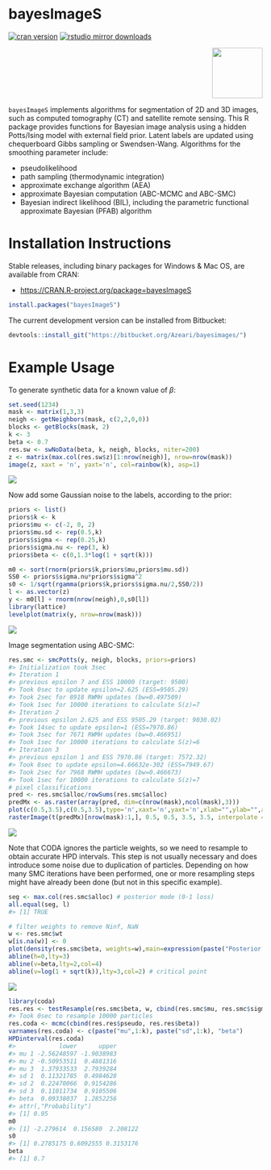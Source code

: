 bayesImageS
================

<!--- README.md is generated from README.Rmd. Please edit that file -->

[![cran
version](https://www.r-pkg.org/badges/version/bayesImageS)](https://cran.r-project.org/package=bayesImageS)
[![rstudio mirror
downloads](https://cranlogs.r-pkg.org/badges/grand-total/bayesImageS)](https://github.com/r-hub/cranlogs.app)

<img src="inst/image/README-logo.png" width="100px" height="100px" style="display: block; margin: auto 0 auto auto;" />

`bayesImageS` implements algorithms for segmentation of 2D and 3D
images, such as computed tomography (CT) and satellite remote sensing.
This R package provides functions for Bayesian image analysis using a
hidden Potts/Ising model with external field prior. Latent labels are
updated using chequerboard Gibbs sampling or Swendsen-Wang. Algorithms
for the smoothing parameter include:

-   pseudolikelihood
-   path sampling (thermodynamic integration)
-   approximate exchange algorithm (AEA)
-   approximate Bayesian computation (ABC-MCMC and ABC-SMC)
-   Bayesian indirect likelihood (BIL), including the parametric
    functional approximate Bayesian (PFAB) algorithm

# Installation Instructions

Stable releases, including binary packages for Windows & Mac OS, are
available from CRAN:

-   <https://CRAN.R-project.org/package=bayesImageS>

``` r
install.packages("bayesImageS")
```

The current development version can be installed from Bitbucket:

``` r
devtools::install_git("https://bitbucket.org/Azeari/bayesimages/")
```

# Example Usage

To generate synthetic data for a known value of *β*:

``` r
set.seed(1234)
mask <- matrix(1,3,3)
neigh <- getNeighbors(mask, c(2,2,0,0))
blocks <- getBlocks(mask, 2)
k <- 3
beta <- 0.7
res.sw <- swNoData(beta, k, neigh, blocks, niter=200)
z <- matrix(max.col(res.sw$z)[1:nrow(neigh)], nrow=nrow(mask))
image(z, xaxt = 'n', yaxt='n', col=rainbow(k), asp=1)
```

![](inst/image/README-unnamed-chunk-5-1.png)<!-- -->

Now add some Gaussian noise to the labels, according to the prior:

``` r
priors <- list()
priors$k <- k
priors$mu <- c(-2, 0, 2)
priors$mu.sd <- rep(0.5,k)
priors$sigma <- rep(0.25,k)
priors$sigma.nu <- rep(3, k)
priors$beta <- c(0,1.3*log(1 + sqrt(k)))

m0 <- sort(rnorm(priors$k,priors$mu,priors$mu.sd))
SS0 <- priors$sigma.nu*priors$sigma^2
s0 <- 1/sqrt(rgamma(priors$k,priors$sigma.nu/2,SS0/2))
l <- as.vector(z)
y <- m0[l] + rnorm(nrow(neigh),0,s0[l])
library(lattice)
levelplot(matrix(y, nrow=nrow(mask)))
```

![](inst/image/README-unnamed-chunk-6-1.png)<!-- -->

Image segmentation using ABC-SMC:

``` r
res.smc <- smcPotts(y, neigh, blocks, priors=priors)
#> Initialization took 3sec
#> Iteration 1
#> previous epsilon 7 and ESS 10000 (target: 9500)
#> Took 0sec to update epsilon=2.625 (ESS=9505.29)
#> Took 2sec for 8918 RWMH updates (bw=0.497509)
#> Took 1sec for 10000 iterations to calculate S(z)=7
#> Iteration 2
#> previous epsilon 2.625 and ESS 9505.29 (target: 9030.02)
#> Took 14sec to update epsilon=1 (ESS=7970.86)
#> Took 3sec for 7671 RWMH updates (bw=0.466951)
#> Took 1sec for 10000 iterations to calculate S(z)=6
#> Iteration 3
#> previous epsilon 1 and ESS 7970.86 (target: 7572.32)
#> Took 8sec to update epsilon=4.66632e-302 (ESS=7949.67)
#> Took 2sec for 7968 RWMH updates (bw=0.466673)
#> Took 1sec for 10000 iterations to calculate S(z)=7
# pixel classifications
pred <- res.smc$alloc/rowSums(res.smc$alloc)
predMx <- as.raster(array(pred, dim=c(nrow(mask),ncol(mask),3)))
plot(c(0.5,3.5),c(0.5,3.5),type='n',xaxt='n',yaxt='n',xlab="",ylab="",asp=1)
rasterImage(t(predMx)[nrow(mask):1,], 0.5, 0.5, 3.5, 3.5, interpolate = FALSE)
```

![](inst/image/README-unnamed-chunk-7-1.png)<!-- -->

Note that CODA ignores the particle weights, so we need to resample to
obtain accurate HPD intervals. This step is not usually necessary and
does introduce some noise due to duplication of particles. Depending on
how many SMC iterations have been performed, one or more resampling
steps might have already been done (but not in this specific example).

``` r
seg <- max.col(res.smc$alloc) # posterior mode (0-1 loss)
all.equal(seg, l)
#> [1] TRUE

# filter weights to remove Ninf, NaN
w <- res.smc$wt
w[is.na(w)] <- 0
plot(density(res.smc$beta, weights=w),main=expression(paste("Posterior for ",beta)))
abline(h=0,lty=3)
abline(v=beta,lty=2,col=4)
abline(v=log(1 + sqrt(k)),lty=3,col=2) # critical point
```

![](inst/image/README-unnamed-chunk-8-1.png)<!-- -->

``` r
library(coda)
res.res <- testResample(res.smc$beta, w, cbind(res.smc$mu, res.smc$sigma))
#> Took 0sec to resample 10000 particles
res.coda <- mcmc(cbind(res.res$pseudo, res.res$beta))
varnames(res.coda) <- c(paste("mu",1:k), paste("sd",1:k), "beta")
HPDinterval(res.coda)
#>            lower      upper
#> mu 1 -2.56248597 -1.9038983
#> mu 2 -0.50953511  0.4881316
#> mu 3  1.37933533  2.7939284
#> sd 1  0.11321785  0.4984628
#> sd 2  0.22470066  0.9154286
#> sd 3  0.11011734  0.9105506
#> beta  0.09338037  1.2852256
#> attr(,"Probability")
#> [1] 0.95
m0
#> [1] -2.279614  0.156580  2.208122
s0
#> [1] 0.2785175 0.6092555 0.3153176
beta
#> [1] 0.7
```
